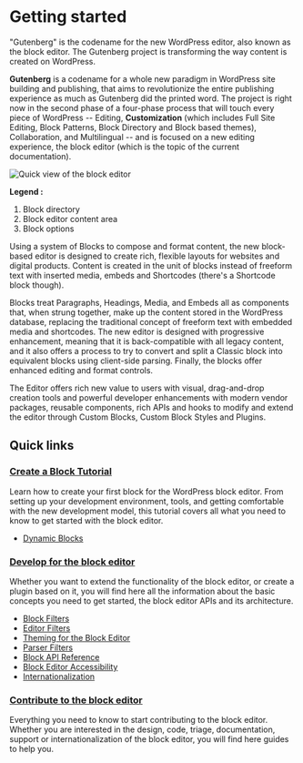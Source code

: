 # Getting started

"Gutenberg" is the codename for the new WordPress editor, also known as the block editor. The Gutenberg project is transforming the way content is created on WordPress.

**Gutenberg** is a codename for a whole new paradigm in WordPress site building and publishing, that aims to revolutionize the entire publishing experience as much as Gutenberg did the printed word. The project is right now in the second phase of a four-phase process that will touch every piece of WordPress -- Editing, **Customization** (which includes Full Site Editing, Block Patterns, Block Directory and Block based themes), Collaboration, and Multilingual -- and is focused on a new editing experience, the block editor (which is the topic of the current documentation).

![Quick view of the block editor](https://make.wordpress.org/core/files/2021/01/quick-view-of-the-block-editor.png)

**Legend :**
1. Block directory
2. Block editor content area
3. Block options

Using a system of Blocks to compose and format content, the new block-based editor is designed to create rich, flexible layouts for websites and digital products. Content is created in the unit of blocks instead of freeform text with inserted media, embeds and Shortcodes (there's a Shortcode block though).

Blocks treat Paragraphs, Headings, Media, and Embeds all as components that, when strung together, make up the content stored in the WordPress database, replacing the traditional concept of freeform text with embedded media and shortcodes. The new editor is designed with progressive enhancement, meaning that it is back-compatible with all legacy content, and it also offers a process to try to convert and split a Classic block into equivalent blocks using client-side parsing. Finally, the blocks offer enhanced editing and format controls.

The Editor offers rich new value to users with visual, drag-and-drop creation tools and powerful developer enhancements with modern vendor packages, reusable components, rich APIs and hooks to modify and extend the editor through Custom Blocks, Custom Block Styles and Plugins.

## Quick links

### [Create a Block Tutorial](/docs/designers-developers/developers/tutorials/create-block/readme.md)
Learn how to create your first block for the WordPress block editor. From setting up your development environment, tools, and getting comfortable with the new development model, this tutorial covers all what you need to know to get started with the block editor.

- [Dynamic Blocks](https://developer.wordpress.org/block-editor/tutorials/block-tutorial/creating-dynamic-blocks/)

### [Develop for the block editor](https://developer.wordpress.org/block-editor/developers/)
Whether you want to extend the functionality of the block editor, or create a plugin based on it, you will find here all the information about the basic concepts you need to get started, the block editor APIs and its architecture.

- [Block Filters](https://developer.wordpress.org/block-editor/developers/filters/block-filters/)
- [Editor Filters](https://developer.wordpress.org/block-editor/developers/filters/editor-filters/)
- [Theming for the Block Editor](https://developer.wordpress.org/block-editor/developers/themes/)
- [Parser Filters](https://developer.wordpress.org/block-editor/developers/filters/parser-filters/)
- [Block API Reference](https://developer.wordpress.org/block-editor/developers/block-api/)
- [Block Editor Accessibility](https://developer.wordpress.org/block-editor/developers/accessibility/)
- [Internationalization](https://developer.wordpress.org/block-editor/developers/internationalization/)



<!-- Here we will have chapters on the API, component references, etc ...
Also, we can have as bullet points links pointing to these chapters. -->

### [Contribute to the block editor](/docs/contributors/readme.md)
Everything you need to know to start contributing to the block editor. Whether you are interested in the design, code, triage, documentation, support or internationalization of the block editor, you will find here guides to help you.